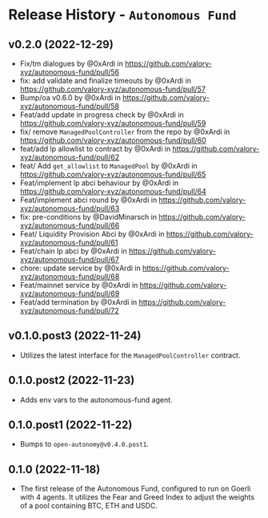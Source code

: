 # Release History - `Autonomous Fund`
## v0.2.0 (2022-12-29)
- Fix/tm dialogues by @0xArdi in https://github.com/valory-xyz/autonomous-fund/pull/56
- fix: add validate and finalize timeouts by @0xArdi in https://github.com/valory-xyz/autonomous-fund/pull/57
- Bump/oa v0.6.0 by @0xArdi in https://github.com/valory-xyz/autonomous-fund/pull/58
- Feat/add update in progress check by @0xArdi in https://github.com/valory-xyz/autonomous-fund/pull/59
- fix/ remove `ManagedPoolController` from the repo by @0xArdi in https://github.com/valory-xyz/autonomous-fund/pull/60
- feat/add lp allowlist to contract by @0xArdi in https://github.com/valory-xyz/autonomous-fund/pull/62
- feat/ Add `get_allowlist` to `ManagedPool` by @0xArdi in https://github.com/valory-xyz/autonomous-fund/pull/65
- Feat/implement lp abci behaviour by @0xArdi in https://github.com/valory-xyz/autonomous-fund/pull/64
- Feat/implement abci round by @0xArdi in https://github.com/valory-xyz/autonomous-fund/pull/63
- fix: pre-conditions by @DavidMinarsch in https://github.com/valory-xyz/autonomous-fund/pull/66
- Feat/ Liquidity Provision Abci by @0xArdi in https://github.com/valory-xyz/autonomous-fund/pull/61
- Feat/chain lp abci by @0xArdi in https://github.com/valory-xyz/autonomous-fund/pull/67
- chore: update service by @0xArdi in https://github.com/valory-xyz/autonomous-fund/pull/68
- Feat/mainnet service by @0xArdi in https://github.com/valory-xyz/autonomous-fund/pull/69
- Feat/add termination by @0xArdi in https://github.com/valory-xyz/autonomous-fund/pull/72

## v0.1.0.post3 (2022-11-24)
- Utilizes the latest interface for the `ManagedPoolController` contract.

## 0.1.0.post2 (2022-11-23)
- Adds env vars to the autonomous-fund agent. 

## 0.1.0.post1 (2022-11-22)
- Bumps to `open-autonomy@v0.4.0.post1`. 

## 0.1.0 (2022-11-18)

- The first release of the Autonomous Fund, configured to run on Goerli with 4 agents. It utilizes the Fear and Greed Index to adjust the weights of a pool containing BTC, ETH and USDC.
